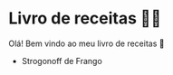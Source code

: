 # Livro de receitas :man_cook: 

Olá! Bem vindo ao meu livro de receitas :wave:

- Strogonoff de Frango
